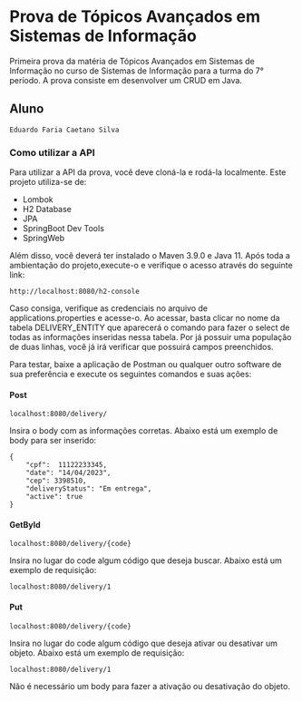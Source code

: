 # Prova de Tópicos Avançados em Sistemas de Informação

Primeira prova da matéria de Tópicos Avançados em Sistemas de Informação no curso de Sistemas de Informação para a turma do 7° período. A prova consiste em desenvolver um CRUD em Java.

## Aluno

    Eduardo Faria Caetano Silva

### Como utilizar a API

Para utilizar a API da prova, você deve cloná-la e rodá-la localmente. Este projeto utiliza-se de:

- Lombok
- H2 Database
- JPA
- SpringBoot Dev Tools
- SpringWeb

Além disso, você deverá ter instalado o Maven 3.9.0 e Java 11.
Após toda a ambientação do projeto,execute-o e verifique o acesso através do seguinte link:

    http://localhost:8080/h2-console

Caso consiga, verifique as credenciais no arquivo de applications.properties e acesse-o.
Ao acessar, basta clicar no nome da tabela DELIVERY_ENTITY que aparecerá o comando para fazer o select de todas as informações inseridas nessa tabela. Por já possuir uma população de duas linhas, você já irá verificar que possuirá campos preenchidos.

Para testar, baixe a aplicação de Postman ou qualquer outro software de sua preferência e execute os seguintes comandos e suas ações:

#### Post

    localhost:8080/delivery/

Insira o body com as informações corretas. Abaixo está um exemplo de body para ser inserido:

    {
        "cpf":  11122233345,
        "date": "14/04/2023",
        "cep": 3398510,
        "deliveryStatus": "Em entrega",
        "active": true
    }

#### GetById

    localhost:8080/delivery/{code}

Insira no lugar do code algum código que deseja buscar. Abaixo está um exemplo de requisição:

    localhost:8080/delivery/1

#### Put

    localhost:8080/delivery/{code}

Insira no lugar do code algum código que deseja ativar ou desativar um objeto. Abaixo está um exemplo de requisição:

    localhost:8080/delivery/1

Não é necessário um body para fazer a ativação ou desativação do objeto.